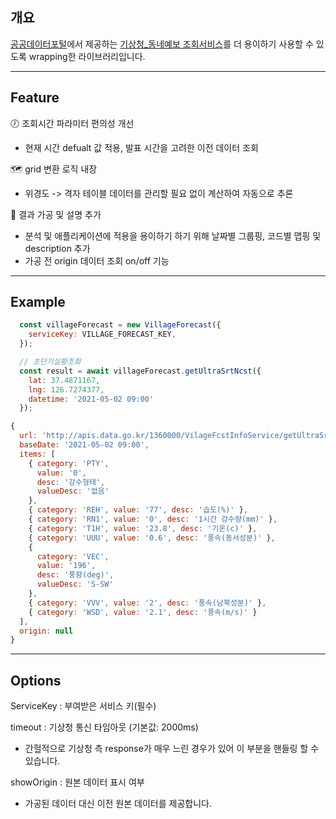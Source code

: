 ##  개요
[공공데이터포털](https://data.go.kr)에서 제공하는 [기상청_동네예보 조회서비스](https://www.data.go.kr/data/15057682/openapi.do)를 더 용이하기 사용할 수 있도록 wrapping한 라이브러리입니다.

---
## Feature
🕖 조회시간 파라미터 편의성 개선
- 현재 시간 defualt 값 적용, 발표 시간을 고려한 이전 데이터 조회

🗺️ grid 변환 로직 내장
- 위경도 -> 격자 테이블 데이터를 관리할 필요 없이 계산하여 자동으로 추론

📃 결과 가공 및 설명 추가
- 분석 및 애플리케이션에 적용을 용이하기 하기 위해 날짜별 그룹핑, 코드별 맵핑 및 description 추가
- 가공 전 origin 데이터 조회 on/off 기능 

---
## Example
```js
  const villageForecast = new VillageForecast({
    serviceKey: VILLAGE_FORECAST_KEY,
  });

  // 초단기실황조회
  const result = await villageForecast.getUltraSrtNcst({
    lat: 37.4871167,
    lng: 126.7274377,
    datetime: '2021-05-02 09:00'
  });
```
```js
{
  url: 'http://apis.data.go.kr/1360000/VilageFcstInfoService/getUltraSrtNcst?serviceKey=VILLAGE_FORECAST_KEY&pageNo=1&numOfRows=1024&base_date=20210613&base_time=0900&nx=56&ny=125&dataType=JSON',
  baseDate: '2021-05-02 09:00',
  items: [
    { category: 'PTY',
      value: '0',
      desc: '강수형태',
      valueDesc: '없음'
    },
    { category: 'REH', value: '77', desc: '습도(%)' },
    { category: 'RN1', value: '0', desc: '1시간 강수량(mm)' },
    { category: 'T1H', value: '23.8', desc: '기온(c)' },
    { category: 'UUU', value: '0.6', desc: '풍속(동서성분)' },
    {
      category: 'VEC',
      value: '196',
      desc: '풍향(deg)',
      valueDesc: 'S-SW'
    },
    { category: 'VVV', value: '2', desc: '풍속(남북성분)' },
    { category: 'WSD', value: '2.1', desc: '풍속(m/s)' }
  ],
  origin: null
}
```
---
## Options
ServiceKey : 부여받은 서비스 키(필수)

timeout : 기상청 통신 타임아웃 (기본값: 2000ms)
- 간헐적으로 기상청 측 response가 매우 느린 경우가 있어 이 부분을 핸들링 할 수 있습니다.

showOrigin : 원본 데이터 표시 여부
- 가공된 데이터 대신 이전 원본 데이터를 제공합니다.